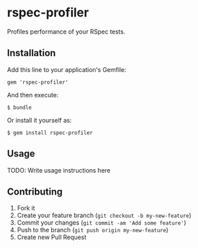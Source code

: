 # rspec-profiler

Profiles performance of your RSpec tests.

## Installation

Add this line to your application's Gemfile:

    gem 'rspec-profiler'

And then execute:

    $ bundle

Or install it yourself as:

    $ gem install rspec-profiler

## Usage

TODO: Write usage instructions here

## Contributing

1. Fork it
2. Create your feature branch (`git checkout -b my-new-feature`)
3. Commit your changes (`git commit -am 'Add some feature'`)
4. Push to the branch (`git push origin my-new-feature`)
5. Create new Pull Request
